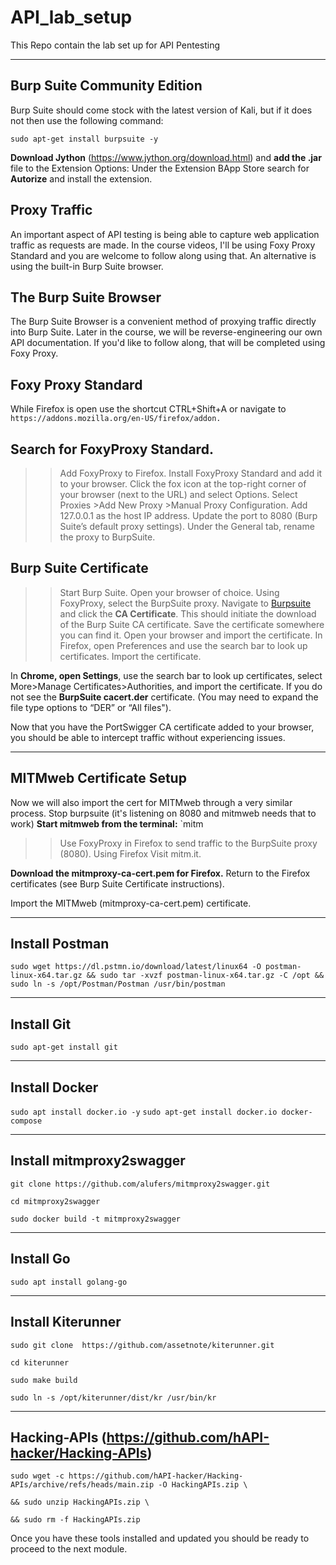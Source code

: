 # API_lab_setup
This Repo contain the lab set up for API Pentesting

---

## Burp Suite Community Edition
Burp Suite should come stock with the latest version of Kali, but if it does not then use the following command:

`sudo apt-get install burpsuite -y`

**Download Jython** (https://www.jython.org/download.html) and **add the .jar** file to the Extension Options:
Under the Extension BApp Store search for **Autorize** and install the extension.

## Proxy Traffic
An important aspect of API testing is being able to capture web application traffic as requests are made. In the course videos, I'll be using Foxy Proxy Standard and you are welcome to follow along using that. An alternative is using the built-in Burp Suite browser.

## The Burp Suite Browser
The Burp Suite Browser is a convenient method of proxying traffic directly into Burp Suite. Later in the course, we will be reverse-engineering our own API documentation. If you'd like to follow along, that will be completed using Foxy Proxy.

## Foxy Proxy Standard
While Firefox is open use the shortcut CTRL+Shift+A or navigate to `https://addons.mozilla.org/en-US/firefox/addon.`

## Search for FoxyProxy Standard.
>> Add FoxyProxy to Firefox.
>> Install FoxyProxy Standard and add it to your browser.
>> Click the fox icon at the top-right corner of your browser (next to the URL) and select Options.
>> Select Proxies >Add New Proxy >Manual Proxy Configuration.
>> Add 127.0.0.1 as the host IP address.
>> Update the port to 8080 (Burp Suite’s default proxy settings).
>> Under the General tab, rename the proxy to BurpSuite.
 
## Burp Suite Certificate
>>Start Burp Suite.
>> Open your browser of choice.
>> Using FoxyProxy, select the BurpSuite proxy. Navigate to [Burpsuite](http://burpsuite) and click the **CA Certificate**. This should initiate the download of the Burp Suite CA certificate.
>> Save the certificate somewhere you can find it.
>> Open your browser and import the certificate. In Firefox, open Preferences and use the search bar to look up certificates. Import the certificate.

In **Chrome, open Settings**, use the search bar to look up certificates,
select More>Manage Certificates>Authorities, and import the certificate. If you do not see the **BurpSuite cacert.der** certificate. (You may need to expand the file type options to “DER” or “All files").

Now that you have the PortSwigger CA certificate added to your browser, you should be able to intercept traffic without experiencing issues.

 ---
 
## MITMweb Certificate Setup
Now we will also import the cert for MITMweb through a very similar process.
Stop burpsuite (it's listening on 8080 and mitmweb needs that to work)
**Start mitmweb from the terminal:**
`mitm
>> Use FoxyProxy in Firefox to send traffic to the BurpSuite proxy (8080).
>> Using Firefox Visit mitm.it.

**Download the mitmproxy-ca-cert.pem for Firefox.** 
Return to the Firefox certificates (see Burp Suite Certificate instructions).

Import the MITMweb (mitmproxy-ca-cert.pem) certificate.

---

## Install Postman
`sudo wget https://dl.pstmn.io/download/latest/linux64 -O postman-linux-x64.tar.gz && sudo tar -xvzf postman-linux-x64.tar.gz -C /opt && sudo ln -s /opt/Postman/Postman /usr/bin/postman`

---

## Install Git
`sudo apt-get install git`

---

## Install Docker
`sudo apt install docker.io -y`
`sudo apt-get install docker.io docker-compose`

---
## Install mitmproxy2swagger
`git clone https://github.com/alufers/mitmproxy2swagger.git`

`cd mitmproxy2swagger`

`sudo docker build -t mitmproxy2swagger` 

---

## Install Go
`sudo apt install golang-go`

---

##  Install Kiterunner
`sudo git clone  https://github.com/assetnote/kiterunner.git`

`cd kiterunner`

`sudo make build`

`sudo ln -s /opt/kiterunner/dist/kr /usr/bin/kr`

 ---

## Hacking-APIs (https://github.com/hAPI-hacker/Hacking-APIs)

`sudo wget -c https://github.com/hAPI-hacker/Hacking-APIs/archive/refs/heads/main.zip -O HackingAPIs.zip \`

`&& sudo unzip HackingAPIs.zip \`

`&& sudo rm -f HackingAPIs.zip`

Once you have these tools installed and updated you should be ready to proceed to the next module.
